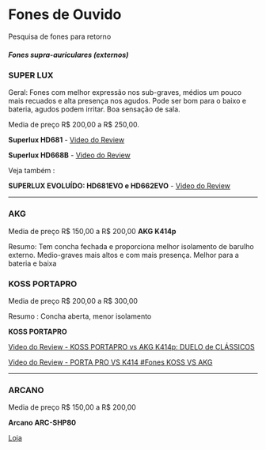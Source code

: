 # Fones de Ouvido
Pesquisa de fones para retorno
##### Fones supra-auriculares (externos)
### SUPER LUX
Geral: Fones com melhor expressão nos sub-graves, médios um pouco mais recuados e alta presença nos agudos. Pode ser bom para o baixo e bateria, agudos podem irritar.
Boa sensação  de sala.

Media de preço R$ 200,00 a R$ 250,00.

**Superlux HD681** - 
[Video do Review](https://www.youtube.com/watch?v=jvwsiMc9RX4)

**Superlux HD668B** - 
[Video do Review](https://www.youtube.com/watch?v=6lvts8z2SXU)

Veja também :

**SUPERLUX EVOLUÍDO: HD681EVO e HD662EVO** - 
[Video do Review](https://www.youtube.com/watch?v=cDSJXJPh0z4)

---

### AKG

Media de preço R$ 150,00  a R$ 200,00
**AKG K414p**

Resumo: Tem concha fechada e proporciona melhor isolamento de barulho externo.
Medio-graves mais altos e com mais presença.
Melhor para a bateria e baixa

### KOSS PORTAPRO
Media de preço R$ 200,00  a R$ 300,00

Resumo : Concha aberta, menor isolamento

**KOSS PORTAPRO**

[Video do Review - KOSS PORTAPRO vs AKG K414p: DUELO de CLÁSSICOS](https://www.youtube.com/watch?v=TqMyrR3OhsY)

[Video do Review - PORTA PRO VS K414 #Fones KOSS VS AKG](https://www.youtube.com/watch?v=b6UZzrkvuNE)

---

### ARCANO

Media de preço R$ 150,00  a R$ 200,00

**Arcano ARC-SHP80**

[Loja](https://www.lojadiscovery.com.br/arc-shp80)
